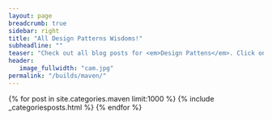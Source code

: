 ```yaml
---
layout: page
breadcrumb: true
sidebar: right
title: "All Design Patterns Wisdoms!"
subheadline: ""
teaser: "Check out all blog posts for <em>Design Pattens</em>. Click on a headline to read the teaser."
header:
   image_fullwidth: "cam.jpg"
permalink: "/builds/maven/"
---
```

{% for post in site.categories.maven limit:1000 %}
  {% include  _categoriesposts.html %}
{% endfor %}
